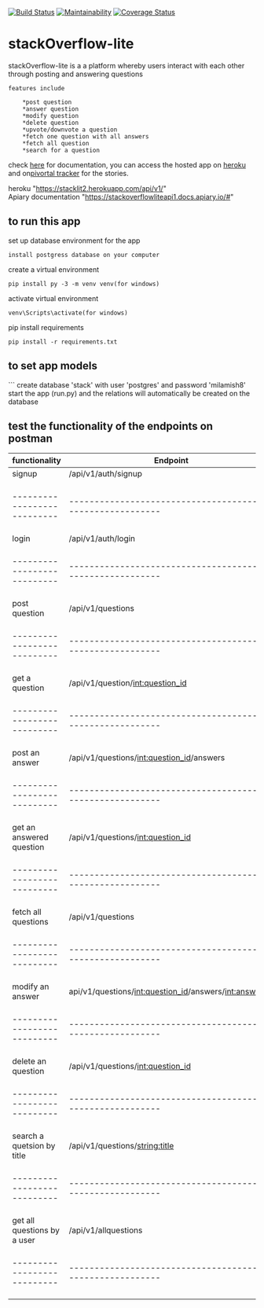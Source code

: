 [![Build Status](https://travis-ci.org/milamish/stackOverflow-lite-challenge2-3.svg?branch=challenge3)](https://travis-ci.org/milamish/stackOverflow-lite-challenge2-3)
[![Maintainability](https://api.codeclimate.com/v1/badges/cfd254b6354576148c47/maintainability)](https://codeclimate.com/github/milamish/stackOverflow-lite-challenge2-3/maintainability)
[![Coverage Status](https://coveralls.io/repos/github/milamish/stackOverflow-lite-challenge2-3/badge.svg?branch=challenge3)](https://coveralls.io/github/milamish/stackOverflow-lite-challenge2-3?branch=challenge3)

# stackOverflow-lite

stackOverflow-lite is a a platform whereby users interact with each other through posting and answering questions

```
features include
```
```
	*post question
	*answer question
	*modify question
	*delete question
	*upvote/downvote a question
	*fetch one question with all answers
	*fetch all question
	*search for a question
```
check <a href= "https://stackoverflowliteapi1.docs.apiary.io/#">here</a> for documentation, you can access
the hosted app on <a href= "https://stacklit2.herokuapp.com/api/v1/">heroku</a> and on<a href= "https://www.pivotaltracker.com/n/projects/2193473">pivortal tracker</a> for the stories.

heroku "https://stacklit2.herokuapp.com/api/v1/" <br>
Apiary documentation "https://stackoverflowliteapi1.docs.apiary.io/#"


<h2><strong>to run this app</strong></h2>

set up database environment for the app
```
install postgress database on your computer
```
create a virtual environment
```
pip install py -3 -m venv venv(for windows)
```
activate virtual environment
```
venv\Scripts\activate(for windows)
```
pip install requirements
```
pip install -r requirements.txt
```
<h2><strong>to set app models</strong></h2>
```
create database 'stack' with user 'postgres' and password 'milamish8'
start the app (run.py) and the relations will automatically be created on the database


<h2><strong>test the functionality of the endpoints on postman</strong></h2>

functionality              | Endpoint                                                 |      method           |
---------------------------|----------------------------------------------------------|-----------------------|
signup                     | /api/v1/auth/signup                                      |       POST            |
---------------------------|----------------------------------------------------------|-----------------------|
login                      |/api/v1/auth/login                                        |       POST            |
---------------------------|----------------------------------------------------------|-----------------------|
post question              |/api/v1/questions                                         |       POST            |
---------------------------|----------------------------------------------------------|-----------------------|
get a question             |/api/v1/question/<int:question_id>                        |       GET             |
---------------------------|----------------------------------------------------------|-----------------------|
post an answer             |/api/v1/questions/<int:question_id>/answers               |       POST            |
---------------------------|----------------------------------------------------------|-----------------------|
get an answered question   |/api/v1/questions/<int:question_id>                       |       GET             |
---------------------------|----------------------------------------------------------|-----------------------|
fetch all questions        |/api/v1/questions                                         |       GET             |
---------------------------|----------------------------------------------------------|-----------------------|
modify an answer           |api/v1/questions/<int:question_id>/answers/<int:answer_id>|       PUT             |
---------------------------|----------------------------------------------------------|-----------------------|
delete an question         |/api/v1/questions/<int:question_id>                       |       DELETE          |
---------------------------|----------------------------------------------------------|-----------------------|
search a quetsion by title |/api/v1/questions/<string:title>                          |       GET             |
---------------------------|----------------------------------------------------------|-----------------------|
get all questions by a user|/api/v1/allquestions                                      |       GET             |
---------------------------|----------------------------------------------------------|-----------------------|
